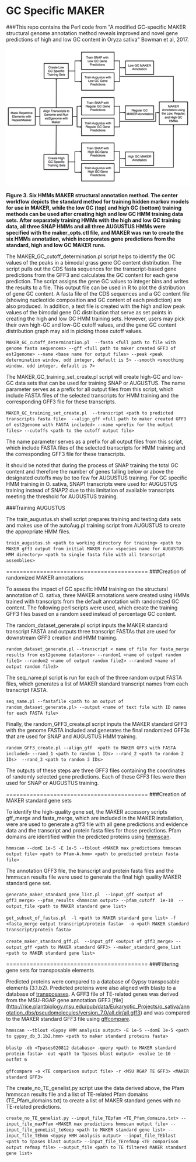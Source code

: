 # GC Specific MAKER
###This repo contains the Perl code from "A modified GC-specific MAKER structural genome annotation method reveals improved and novel gene predictions of high and low GC content in Oryza sativa" Bowman et al, 2017.

![GC MAKER](https://github.com/Childs-Lab/GC_specific_MAKER/blob/master/gc_paper_Figure_3.png "GC Specific MAKER")

**Figure 3. Six HMMs MAKER structural annotation method. The center workflow depicts the standard method for training hidden markov models for use in MAKER, while the low GC (top) and high GC (bottom) training methods can be used after creating high and low GC HMM training data sets. After separately training HMMs with the high and low GC training data, all three SNAP HMMs and all three AUGUSTUS HMMs were specified with the maker_opts.ctl file, and MAKER was run to create the six HMMs annotation, which incorporates gene predictions from the standard, high and low GC MAKER runs.**

The MAKER_GC_cutoff_determination.pl script helps to identify the GC values of the peaks in a bimodal grass gene GC content distribution. The script pulls out the CDS fasta sequences for the transcript-based gene predictions from the GFF3 and calculates the GC content for each gene prediction.  The script assigns the gene GC values to integer bins and writes the results to a file. This output file can be used in R to plot the distribution of gene GC content. A fasta file of the CDS sequences and a GC content file (showing nucleotide composition and GC content of each prediction) are also produced. In addition, a text file is created with the high and low peak values of the bimodal gene GC distribution that serve as set points in creating the high and low GC HMM training sets. However, users may pick their own high-GC and low-GC cutoff values, and the gene GC content distribution graph may aid in picking those cutoff values.

```
MAKER_GC_cutoff_determination.pl  --fasta <full path to file with genome fasta sequences> --gff <full path to maker created GFF3 of est2genome> --name <base name for output files> --peak <peak determination window, odd integer, default is 5> --smooth <smoothing window, odd integer, default is 7>
```
The MAKER_GC_training_set_create.pl script will create high-GC and low-GC data sets that can be used for training SNAP or AUGUSTUS. The name parameter serves as a prefix for all output files from this script, which include FASTA files of the selected transcripts for HMM training and the corresponding GFF3 file for these transcripts. 

```
MAKER_GC_training_set_create.pl  --transcript <path to predicted transcripts fasta file>  --align_gff <full path to maker created GFF3 of est2genome with FASTA included> --name <prefix for the output files> --cutoffs <path to the cutoff output file>
```
The name parameter serves as a prefix for all output files from this script, which include FASTA files of the selected transcripts for HMM training and the corresponding GFF3 file for these transcripts. 

It should be noted that during the process of SNAP training the total GC content and therefore the number of genes falling below or above the designated cutoffs may be too few for AUGUSTUS training. For GC specific HMM training in O. sativa, SNAP1 transcripts were used for AUGUSTUS training instead of SNAP2 due to this limitation of available transcripts meeting the threshold for AUGUSTUS training. 

###Training AUGUSTUS 

The train_augustus.sh shell script prepares training and testing data sets and makes use of the autoAug.pl training script from AUGUSTUS to create the appropriate HMM files.  

```
train_augustus.sh <path to working directory for training> <path to MAKER gff3 output from initial MAKER run> <species name for AUGUSTUS HMM directory> <path to single fasta file with all transcript assemblies>
```

==========================================
###Creation of randomized MAKER annotations

To assess the impact of GC specific HMM training on the structural annotation of O. sativa, three MAKER annotations were created using HMMs trained with transcripts from the default annotation with randomized GC content. The following perl scripts were used, which create the training GFF3 files based on a random seed instead of percentage GC content. 

The random_dataset_generate.pl script inputs the MAKER standard transcript FASTA and outputs three transcript FASTAs that are used for downstream GFF3 creation and HMM training.

```
random_dataset_generate.pl --transcript < name of file for fasta_merge results from est2genome datastore> --random1 <name of output random file1> --random2 <name of output random file2> --random3 <name of output random file3>
```
The seq_name.pl script is run for each of the three random output FASTA files, which generates a list of MAKER standard transcript names from each transcript FASTA.
```
seq_name.pl --fastafile <path to an output of random_dataset_generate.pl> --output <name of text file with ID names for each FASTA file>
```
Finally, the random_GFF3_create.pl script inputs the MAKER standard GFF3 with the genome FASTA included and generates the final randomized GFF3s that are used for SNAP and AUGUSTUS HMM training. 
```
random_GFF3_create.pl --align_gff  <path to MAKER GFF3 with FASTA included> --rand_1 <path to random 1 IDs> --rand_2 <path to random 2 IDs>  --rand_3 <path to random 3 IDs>
```
The outputs of these steps are three GFF3 files containing the coordinates of randomly selected gene predictions. Each of these GFF3 files were then used for SNAP or AUGUSTUS training. 

==========================================
###Creation of MAKER standard gene sets

To identify the high-quality gene set, the MAKER accessory scripts gff_merge and fasta_merge, which are included in the MAKER installation, were are used to generate a gff3 file with all gene predictions and evidence data and the transcript and protein fasta files for those predictions.  Pfam domains are identified within the predicted proteins using [hmmscan](https://www.ebi.ac.uk/interpro/search/sequence-search). 

```
hmmscan --domE 1e-5 -E 1e-5 --tblout <MAKER max predictions hmmscan output file> <path to Pfam-A.hmm> <path to predicted protein fasta file>
```
The annotation GFF3 file, the transcript and protein fasta files and the hmmscan results file were used to generate the final high quality MAKER standard gene set. 

```
generate_maker_standard_gene_list.pl  --input_gff <output of gff3_merge> --pfam_results <hmmscan output> --pfam_cutoff  1e-10  --output_file <path to MAKER standard gene list>

get_subset_of_fastas.pl  -l <path to MAKER standard gene list> -f <fasta_merge output transcript/protein fasta>  -o <path MAKER standard transcript/protein fasta>

create_maker_standard_gff.pl  --input_gff <output of gff3_merge> --output_gff <path to MAKER standard GFF3> --maker_standard_gene_list <path to MAKER standard gene list>
```
==========================================
###Filtering gene sets for transposable elements

Predicted proteins were compared to a database of Gypsy transposable elements (3.1.b2).  Predicted proteins were also aligned with blastp to a database of [transposases]( http://weatherby.genetics.utah.edu/MAKER/wiki/index.php/Repeat_Library_Construction-Advanced). A GFF3 file of TE-related genes was derived from the MSU-RGAP gene annotation GFF3 [file] (http://rice.plantbiology.msu.edu/pub/data/Eukaryotic_Projects/o_sativa/annotation_dbs/pseudomolecules/version_7.0/all.dir/all.gff3) and was compared to the MAKER standard GFF3 file using [gffcompare](https://www.ncbi.nlm.nih.gov/pmc/articles/PMC4643835/).

```
hmmscan --tblout <Gypsy HMM analysis output> -E 1e-5 --domE 1e-5 <path to gypsy_db_3.1b2.hmm> <path to maker standard proteins fasta> 

blastp -db <Tpases020812 database> -query <path to MAKER standard protein fasta> -out <path to Tpases blast output> -evalue 1e-10 -outfmt 6 

gffcompare -o <TE comparison output file> -r <MSU RGAP TE GFF3> <MAKER standard GFF3>
```
The create_no_TE_genelist.py script use the data derived above, the Pfam hmmscan results file and a list of TE-related Pfam domains (TE_Pfam_domains.txt) to create a list of MAKER standard genes with no TE-related predictions.

```
create_no_TE_genelist.py --input_file_TEpfam <TE_Pfam_domains.txt> --input_file_maxPfam <MAKER max predictions hmmscan output file> --input_file_geneList_toKeep <path to MAKER standard gene list> --input_file_TEhmm <Gypsy HMM analysis output> --input_file_TEblast <path to Tpases blast output> --input_file_TErefmap <TE comparison output refmap file> --output_file <path to TE filtered MAKER standard gene list>
```














